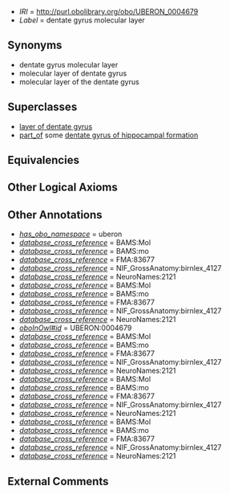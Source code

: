  * *IRI* = http://purl.obolibrary.org/obo/UBERON_0004679
 * *Label* = dentate gyrus molecular layer

## Synonyms

 * dentate gyrus molecular layer
 * molecular layer of dentate gyrus
 * molecular layer of the dentate gyrus

## Superclasses

 * [layer of dentate gyrus](../../UBERON/04/UBERON_0002304.md)
 * [part_of](../../BFO/50/BFO_0000050.md) some [dentate gyrus of hippocampal formation](../../UBERON/85/UBERON_0001885.md)

## Equivalencies


## Other Logical Axioms


## Other Annotations

 * *[has_obo_namespace](../../ce/oboInOwl#hasOBONamespace.md)* = uberon
 * *[database_cross_reference](../../ef/oboInOwl#hasDbXref.md)* = BAMS:Mol
 * *[database_cross_reference](../../ef/oboInOwl#hasDbXref.md)* = BAMS:mo
 * *[database_cross_reference](../../ef/oboInOwl#hasDbXref.md)* = FMA:83677
 * *[database_cross_reference](../../ef/oboInOwl#hasDbXref.md)* = NIF_GrossAnatomy:birnlex_4127
 * *[database_cross_reference](../../ef/oboInOwl#hasDbXref.md)* = NeuroNames:2121
 * *[database_cross_reference](../../ef/oboInOwl#hasDbXref.md)* = BAMS:Mol
 * *[database_cross_reference](../../ef/oboInOwl#hasDbXref.md)* = BAMS:mo
 * *[database_cross_reference](../../ef/oboInOwl#hasDbXref.md)* = FMA:83677
 * *[database_cross_reference](../../ef/oboInOwl#hasDbXref.md)* = NIF_GrossAnatomy:birnlex_4127
 * *[database_cross_reference](../../ef/oboInOwl#hasDbXref.md)* = NeuroNames:2121
 * *[oboInOwl#id](../../id/oboInOwl#id.md)* = UBERON:0004679
 * *[database_cross_reference](../../ef/oboInOwl#hasDbXref.md)* = BAMS:Mol
 * *[database_cross_reference](../../ef/oboInOwl#hasDbXref.md)* = BAMS:mo
 * *[database_cross_reference](../../ef/oboInOwl#hasDbXref.md)* = FMA:83677
 * *[database_cross_reference](../../ef/oboInOwl#hasDbXref.md)* = NIF_GrossAnatomy:birnlex_4127
 * *[database_cross_reference](../../ef/oboInOwl#hasDbXref.md)* = NeuroNames:2121
 * *[database_cross_reference](../../ef/oboInOwl#hasDbXref.md)* = BAMS:Mol
 * *[database_cross_reference](../../ef/oboInOwl#hasDbXref.md)* = BAMS:mo
 * *[database_cross_reference](../../ef/oboInOwl#hasDbXref.md)* = FMA:83677
 * *[database_cross_reference](../../ef/oboInOwl#hasDbXref.md)* = NIF_GrossAnatomy:birnlex_4127
 * *[database_cross_reference](../../ef/oboInOwl#hasDbXref.md)* = NeuroNames:2121
 * *[database_cross_reference](../../ef/oboInOwl#hasDbXref.md)* = BAMS:Mol
 * *[database_cross_reference](../../ef/oboInOwl#hasDbXref.md)* = BAMS:mo
 * *[database_cross_reference](../../ef/oboInOwl#hasDbXref.md)* = FMA:83677
 * *[database_cross_reference](../../ef/oboInOwl#hasDbXref.md)* = NIF_GrossAnatomy:birnlex_4127
 * *[database_cross_reference](../../ef/oboInOwl#hasDbXref.md)* = NeuroNames:2121

## External Comments

